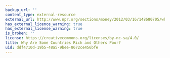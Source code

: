 ```yaml
---
backup_url: ''
content_type: external-resource
external_url: http://www.npr.org/sections/money/2012/03/16/148680705/why-are-some-countries-rich-and-others-poor?sc=ipad&f=1001
has_external_licence_warning: true
has_external_license_warning: true
is_broken: ''
license: https://creativecommons.org/licenses/by-nc-sa/4.0/
title: Why Are Some Countries Rich and Others Poor?
uid: ddf4710d-19b5-48a5-9bee-8672ce456bfe
---
```


